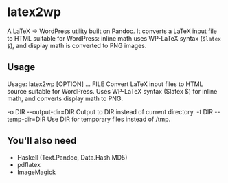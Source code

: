 latex2wp
========

A LaTeX -> WordPress utility built on Pandoc. It converts a LaTeX input file to
HTML suitable for WordPress: inline math uses WP-LaTeX syntax (`$latex $`), and
display math is converted to PNG images.

Usage
-----
 Usage: latex2wp [OPTION] ... FILE
 Convert LaTeX input files to HTML source suitable for WordPress.
 Uses WP-LaTeX syntax ($latex $) for inline math,
 and converts display math to PNG.
 
   -o DIR  --output-dir=DIR  Output to DIR instead of current directory.
   -t DIR  --temp-dir=DIR    Use DIR for temporary files instead of /tmp.

You'll also need
----------------

- Haskell (Text.Pandoc, Data.Hash.MD5)
- pdflatex
- ImageMagick
